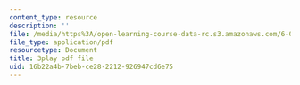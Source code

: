 ```yaml
---
content_type: resource
description: ''
file: /media/https%3A/open-learning-course-data-rc.s3.amazonaws.com/6-004-computation-structures-spring-2017/16b22a4b7bebce282212926947cd6e75_-Zg3fxOmjVs.pdf
file_type: application/pdf
resourcetype: Document
title: 3play pdf file
uid: 16b22a4b-7beb-ce28-2212-926947cd6e75
---
```

